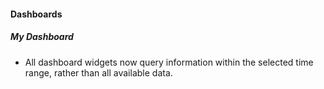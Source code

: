 
#### Dashboards
##### My Dashboard
- All dashboard widgets now query information within the selected time range, rather than all available data.